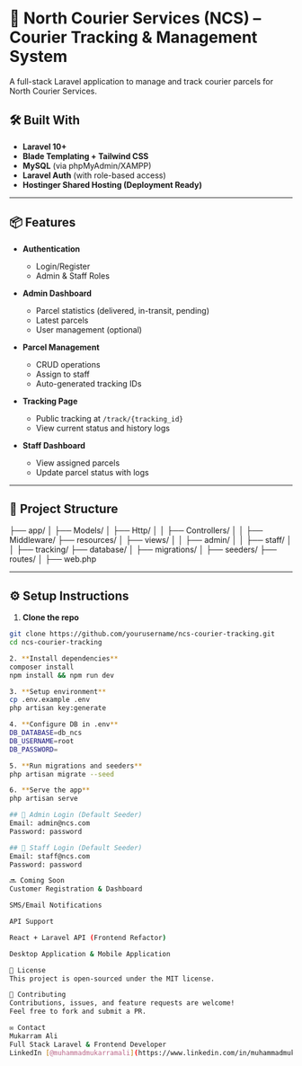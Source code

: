 # 🚚 North Courier Services (NCS) – Courier Tracking & Management System

A full-stack Laravel application to manage and track courier parcels for North Courier Services.

## 🛠️ Built With

- **Laravel 10+**
- **Blade Templating + Tailwind CSS**
- **MySQL** (via phpMyAdmin/XAMPP)
- **Laravel Auth** (with role-based access)
- **Hostinger Shared Hosting (Deployment Ready)**

---

## 📦 Features

- **Authentication**
  - Login/Register
  - Admin & Staff Roles

- **Admin Dashboard**
  - Parcel statistics (delivered, in-transit, pending)
  - Latest parcels
  - User management (optional)
  
- **Parcel Management**
  - CRUD operations
  - Assign to staff
  - Auto-generated tracking IDs

- **Tracking Page**
  - Public tracking at `/track/{tracking_id}`
  - View current status and history logs

- **Staff Dashboard**
  - View assigned parcels
  - Update parcel status with logs

---

## 📁 Project Structure

├── app/
│ ├── Models/
│ ├── Http/
│ │ ├── Controllers/
│ │ ├── Middleware/
├── resources/
│ ├── views/
│ │ ├── admin/
│ │ ├── staff/
│ │ ├── tracking/
├── database/
│ ├── migrations/
│ ├── seeders/
├── routes/
│ ├── web.php

---

## ⚙️ Setup Instructions

1. **Clone the repo**
```bash
git clone https://github.com/yourusername/ncs-courier-tracking.git
cd ncs-courier-tracking

2. **Install dependencies**
composer install
npm install && npm run dev

3. **Setup environment**
cp .env.example .env
php artisan key:generate

4. **Configure DB in .env**
DB_DATABASE=db_ncs
DB_USERNAME=root
DB_PASSWORD=

5. **Run migrations and seeders**
php artisan migrate --seed

6. **Serve the app**
php artisan serve

## 🔐 Admin Login (Default Seeder)
Email: admin@ncs.com
Password: password

## 🔐 Staff Login (Default Seeder)
Email: staff@ncs.com
Password: password

🔜 Coming Soon
Customer Registration & Dashboard

SMS/Email Notifications

API Support

React + Laravel API (Frontend Refactor)

Desktop Application & Mobile Application

📃 License
This project is open-sourced under the MIT license.

🤝 Contributing
Contributions, issues, and feature requests are welcome!
Feel free to fork and submit a PR.

✉️ Contact
Mukarram Ali
Full Stack Laravel & Frontend Developer
LinkedIn [@muhammadmukarramali](https://www.linkedin.com/in/muhammadmukarramali/) | Email [hello@mukarramali.net](mailto:info.mukarramali@gmail.com)
